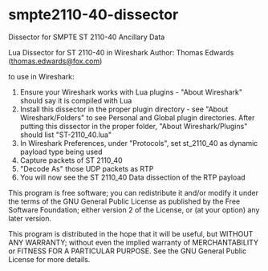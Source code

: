 # smpte2110-40-dissector
Dissector for SMPTE ST 2110-40 Ancillary Data

Lua Dissector for ST 2110-40 in Wireshark
Author: Thomas Edwards (thomas.edwards@fox.com)

to use in Wireshark:
1) Ensure your Wireshark works with Lua plugins - "About Wireshark" should say it is compiled with Lua
2) Install this dissector in the proper plugin directory - see "About Wireshark/Folders" to see Personal
    and Global plugin directories.  After putting this dissector in the proper folder, "About Wireshark/Plugins"
    should list "ST-2110_40.lua" 
3) In Wireshark Preferences, under "Protocols", set st_2110_40 as dynamic payload type being used
4) Capture packets of ST 2110_40
5) "Decode As" those UDP packets as RTP
6) You will now see the ST 2110_40 Data dissection of the RTP payload

This program is free software; you can redistribute it and/or
modify it under the terms of the GNU General Public License
as published by the Free Software Foundation; either version 2
of the License, or (at your option) any later version.

This program is distributed in the hope that it will be useful,
but WITHOUT ANY WARRANTY; without even the implied warranty of
MERCHANTABILITY or FITNESS FOR A PARTICULAR PURPOSE.  See the
GNU General Public License for more details.
